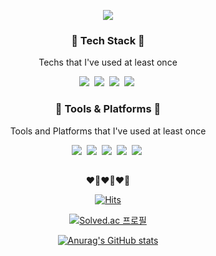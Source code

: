 <!--
**cyeon1118/cyeon1118** is a ✨ _special_ ✨ repository because its `README.md` (this file) appears on your GitHub profile.

Here are some ideas to get you started:

- 🔭 I’m currently working on ...
- 🌱 I’m currently learning ...
- 👯 I’m looking to collaborate on ...
- 🤔 I’m looking for help with ...
- 💬 Ask me about ...
- 📫 How to reach me: ...
- 😄 Pronouns: ...
- ⚡ Fun fact: ...
-->

<p align="center">
  <img src="https://capsule-render.vercel.app/api?type=waving&color=gradient&height=180&section=header&text=chae%20yeon&fontColor=auto&fontSize=65&animation=twinkling&fontAlignY=42&desc=Hi%20there!&descAlignY=61&descAlign=59" />
</p>

<div align="center">
  <h3 align="center">🍒 Tech Stack 🍒</h3>

  <p align="center"> Techs that I've used at least once </p>

  <p align="center">
    <img src="https://img.shields.io/badge/Java-007396?style=flat-square&logo=Java&logoColor=white"/></a>&nbsp 
    <img src="https://img.shields.io/badge/Python-3766AB?style=flat-square&logo=Python&logoColor=white"/></a>&nbsp 
    <img src="https://img.shields.io/badge/Kali Linux-557C94?style=flat-square&logo=Kali Linux&logoColor=white"/></a>&nbsp
    <img src="https://img.shields.io/badge/MySQL-4479A1?style=flat-square&logo=MySQL&logoColor=white"/></a>&nbsp
  </p>

<!--   <img src="https://img.shields.io/badge/Javascript-ffb13b?style=flat-square&logo=javascript&logoColor=white"/></a>&nbsp 
  <img src="https://img.shields.io/badge/Spring-6DB33F?style=flat-square&logo=Spring&logoColor=white"/></a>&nbsp
  <img src="https://img.shields.io/badge/SpringBoot-6DB33F?style=flat-square&logo=SpringBoot&logoColor=white"/></a>&nbsp -->

  <h3 align="center">🍒 Tools & Platforms 🍒</h3>


  <p align="center"> Tools and Platforms that I've used at least once </p>

  <p align="center">
    <img src="https://img.shields.io/badge/Android-3DDC84?style=flat-square&logo=Android&logoColor=black"/></a>&nbsp 
    <img src="https://img.shields.io/badge/Firebase-FFCA28?style=flat-square&logo=Firebase&logoColor=black"/></a>&nbsp 
    <img src="https://img.shields.io/badge/Git-F05032?style=flat-square&logo=Git&logoColor=black"/></a>&nbsp 
    <img src="https://img.shields.io/badge/Adobe Photoshop-31A8FF?style=flat-square&logo=Adobe Photoshop&logoColor=white"/></a>&nbsp
    <img src="https://img.shields.io/badge/Adobe Premiere Pro-9999FF?style=flat-square&logo=Adobe Premiere Pro&logoColor=white"/></a>&nbsp

  </p>
  
  ##
  
  <p align="center">❤️‍🔥❤️‍🔥❤️‍🔥</p>
  
  [![Hits](https://hits.seeyoufarm.com/api/count/incr/badge.svg?url=https%3A%2F%2Fgithub.com%2Fcyeon1118%2Falgorithm&count_bg=%23DC6EE3&title_bg=%23555555&icon=&icon_color=%23E7E7E7&title=hits&edge_flat=false)](https://hits.seeyoufarm.com)
  
   [![Solved.ac 프로필](http://mazassumnida.wtf/api/v2/generate_badge?boj=h_chaenn)](https://solved.ac/h_chaenn)
  
  [![Anurag's GitHub stats](https://github-readme-stats.vercel.app/api?username=cyeon1118&theme=buefy&show_icons=true)](https://github.com/anuraghazra/github-readme-stats)

  <br>

  <!-- 

  [![Top Langs](https://github-readme-stats.vercel.app/api/top-langs/?username=cyeon1118&langs_count=5)](https://github.com/anuraghazra/github-readme-stats)

  ![trophy](https://github-profile-trophy.vercel.app/?username=cyeon1118)

   -->
</div>
